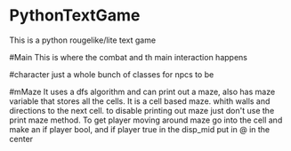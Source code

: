 # PythonTextGame
This is a python rougelike/lite text game

#Main
This is where the combat and th main interaction happens

#character
just a whole bunch of classes for npcs to be

#mMaze
It uses a dfs algorithm and can print out a maze, also has maze variable that stores all the cells. It is a cell based maze. whith walls and directions to the next cell. to disable printing out maze just don't use the print maze method. To get player moving around maze go into the cell and make an if player bool, and if player true in the disp_mid put in @ in the center
